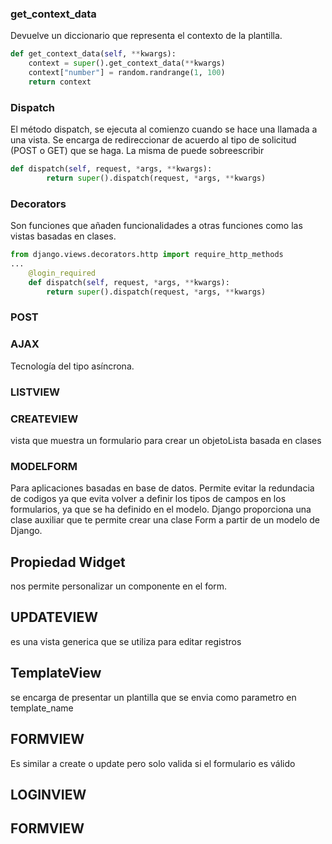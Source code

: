 ### get_context_data
Devuelve un diccionario que representa el contexto de la plantilla.
``` python
def get_context_data(self, **kwargs):
    context = super().get_context_data(**kwargs)
    context["number"] = random.randrange(1, 100)
    return context
```
### Dispatch
El método dispatch, se ejecuta al comienzo cuando se hace una llamada a una vista.
Se encarga de redireccionar de acuerdo al tipo de solicitud (POST o GET) que se haga.
La misma de puede sobreescribir
``` python
def dispatch(self, request, *args, **kwargs):
        return super().dispatch(request, *args, **kwargs)
```
### Decorators
Son funciones que añaden funcionalidades a otras funciones como las vistas basadas en clases.
``` python
from django.views.decorators.http import require_http_methods
...
    @login_required
    def dispatch(self, request, *args, **kwargs):
        return super().dispatch(request, *args, **kwargs)
``` 
### POST

### AJAX
Tecnología del tipo asíncrona. 


### LISTVIEW

### CREATEVIEW
vista que muestra un formulario para crear un objetoLista basada en clases

### MODELFORM
Para aplicaciones basadas en base de datos.
Permite evitar la redundacia de codigos ya que evita volver a definir los tipos de campos en los formularios, 
ya que se ha definido en el modelo.
Django proporciona una clase auxiliar que te permite crear una clase Form a partir de un modelo de Django.


## Propiedad Widget
nos permite personalizar un componente en el form.

## UPDATEVIEW
es una vista generica que se utiliza para editar registros

## TemplateView
se encarga de presentar un plantilla que se envia como parametro en template_name

## FORMVIEW
Es similar a create o update pero solo valida si el formulario es válido

## LOGINVIEW

## FORMVIEW

